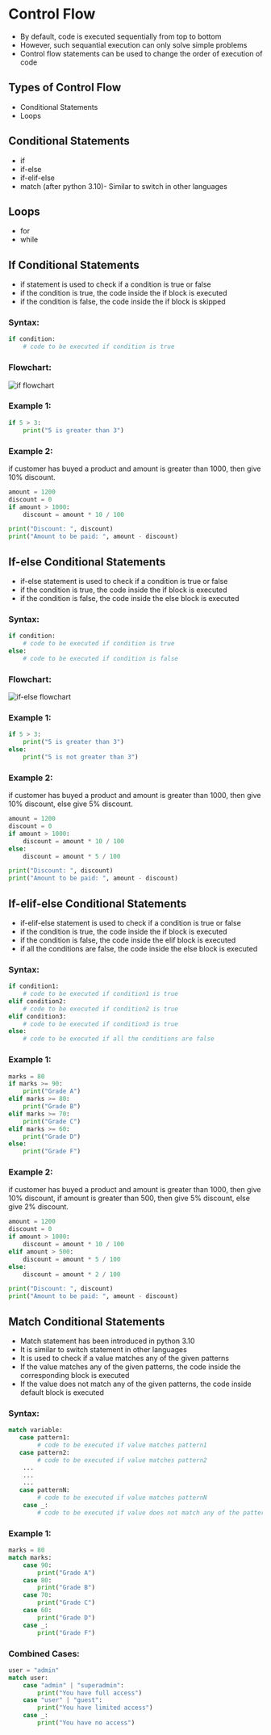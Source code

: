 # Control Flow
- By default, code is executed sequentially from top to bottom
- However, such sequantial execution can only solve simple problems
- Control flow statements can be used to change the order of execution of code

## Types of Control Flow
- Conditional Statements
- Loops


## Conditional Statements
- if
- if-else
- if-elif-else
- match (after python 3.10)- Similar to switch in other languages


## Loops
- for
- while


## If Conditional Statements
- if statement is used to check if a condition is true or false
- if the condition is true, the code inside the if block is executed
- if the condition is false, the code inside the if block is skipped

### Syntax:
```python
if condition:
    # code to be executed if condition is true
```


### Flowchart:
![if flowchart](/if.png)


### Example 1:
```python
if 5 > 3:
    print("5 is greater than 3")
```

### Example 2:
if customer has buyed a product and amount is greater than 1000, then give 10% discount.
```python
amount = 1200
discount = 0
if amount > 1000:
    discount = amount * 10 / 100

print("Discount: ", discount)
print("Amount to be paid: ", amount - discount)
```

## If-else Conditional Statements
- if-else statement is used to check if a condition is true or false
- if the condition is true, the code inside the if block is executed
- if the condition is false, the code inside the else block is executed

### Syntax:
```python
if condition:
    # code to be executed if condition is true
else:
    # code to be executed if condition is false
```

### Flowchart:
![if-else flowchart](if-else.png)

### Example 1:
```python
if 5 > 3:
    print("5 is greater than 3")
else:
    print("5 is not greater than 3")
```

### Example 2:
if customer has buyed a product and amount is greater than 1000, then give 10% discount, else give 5% discount.
```python
amount = 1200
discount = 0
if amount > 1000:
    discount = amount * 10 / 100
else:
    discount = amount * 5 / 100

print("Discount: ", discount)
print("Amount to be paid: ", amount - discount)
```


## If-elif-else Conditional Statements
- if-elif-else statement is used to check if a condition is true or false
- if the condition is true, the code inside the if block is executed
- if the condition is false, the code inside the elif block is executed
- if all the conditions are false, the code inside the else block is executed

### Syntax:
```python
if condition1:
    # code to be executed if condition1 is true
elif condition2:
    # code to be executed if condition2 is true
elif condition3:
    # code to be executed if condition3 is true
else:
    # code to be executed if all the conditions are false
```

### Example 1:
```python
marks = 80
if marks >= 90:
    print("Grade A")
elif marks >= 80:
    print("Grade B")
elif marks >= 70:
    print("Grade C")
elif marks >= 60:
    print("Grade D")
else:
    print("Grade F")
```

### Example 2:
if customer has buyed a product and amount is greater than 1000, then give 10% discount, if amount is greater than 500, then give 5% discount, else give 2% discount.
```python
amount = 1200
discount = 0
if amount > 1000:
    discount = amount * 10 / 100
elif amount > 500:
    discount = amount * 5 / 100
else:
    discount = amount * 2 / 100

print("Discount: ", discount)
print("Amount to be paid: ", amount - discount)
```

## Match Conditional Statements
- Match statement has been introduced in python 3.10
- It is similar to switch statement in other languages
- It is used to check if a value matches any of the given patterns
- If the value matches any of the given patterns, the code inside the corresponding block is executed
- If the value does not match any of the given patterns, the code inside default block is executed

### Syntax:
```python 
match variable:
   case pattern1:
        # code to be executed if value matches pattern1
   case pattern2:
        # code to be executed if value matches pattern2
    ...
    ...
    ...
   case patternN:
        # code to be executed if value matches patternN
    case _:
        # code to be executed if value does not match any of the patterns
```

### Example 1:
```python
marks = 80
match marks:
    case 90:
        print("Grade A")
    case 80:
        print("Grade B")
    case 70:
        print("Grade C")
    case 60:
        print("Grade D")
    case _:
        print("Grade F")
```

### Combined Cases:
```python
user = "admin"
match user:
    case "admin" | "superadmin":
        print("You have full access")
    case "user" | "guest":
        print("You have limited access")
    case _:
        print("You have no access")
```